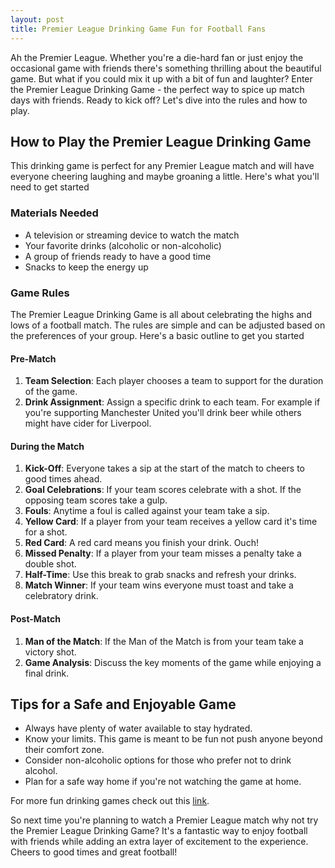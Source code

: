 ```yaml
---
layout: post
title: Premier League Drinking Game Fun for Football Fans
---
```



Ah the Premier League. Whether you're a die-hard fan or just enjoy the occasional game with friends there's something thrilling about the beautiful game. But what if you could mix it up with a bit of fun and laughter? Enter the Premier League Drinking Game - the perfect way to spice up match days with friends. Ready to kick off? Let's dive into the rules and how to play.

## How to Play the Premier League Drinking Game

This drinking game is perfect for any Premier League match and will have everyone cheering laughing and maybe groaning a little. Here's what you'll need to get started

### Materials Needed

- A television or streaming device to watch the match
- Your favorite drinks (alcoholic or non-alcoholic)
- A group of friends ready to have a good time
- Snacks to keep the energy up

### Game Rules

The Premier League Drinking Game is all about celebrating the highs and lows of a football match. The rules are simple and can be adjusted based on the preferences of your group. Here's a basic outline to get you started

#### Pre-Match

1. **Team Selection**: Each player chooses a team to support for the duration of the game.
2. **Drink Assignment**: Assign a specific drink to each team. For example if you're supporting Manchester United you'll drink beer while others might have cider for Liverpool.

#### During the Match

1. **Kick-Off**: Everyone takes a sip at the start of the match to cheers to good times ahead.
2. **Goal Celebrations**: If your team scores celebrate with a shot. If the opposing team scores take a gulp.
3. **Fouls**: Anytime a foul is called against your team take a sip.
4. **Yellow Card**: If a player from your team receives a yellow card it's time for a shot.
5. **Red Card**: A red card means you finish your drink. Ouch!
6. **Missed Penalty**: If a player from your team misses a penalty take a double shot.
7. **Half-Time**: Use this break to grab snacks and refresh your drinks.
8. **Match Winner**: If your team wins everyone must toast and take a celebratory drink.

#### Post-Match

1. **Man of the Match**: If the Man of the Match is from your team take a victory shot.
2. **Game Analysis**: Discuss the key moments of the game while enjoying a final drink.

## Tips for a Safe and Enjoyable Game

- Always have plenty of water available to stay hydrated.
- Know your limits. This game is meant to be fun not push anyone beyond their comfort zone.
- Consider non-alcoholic options for those who prefer not to drink alcohol.
- Plan for a safe way home if you're not watching the game at home.

For more fun drinking games check out this [link](https://drinkingdojo.com/).

So next time you're planning to watch a Premier League match why not try the Premier League Drinking Game? It's a fantastic way to enjoy football with friends while adding an extra layer of excitement to the experience. Cheers to good times and great football!
